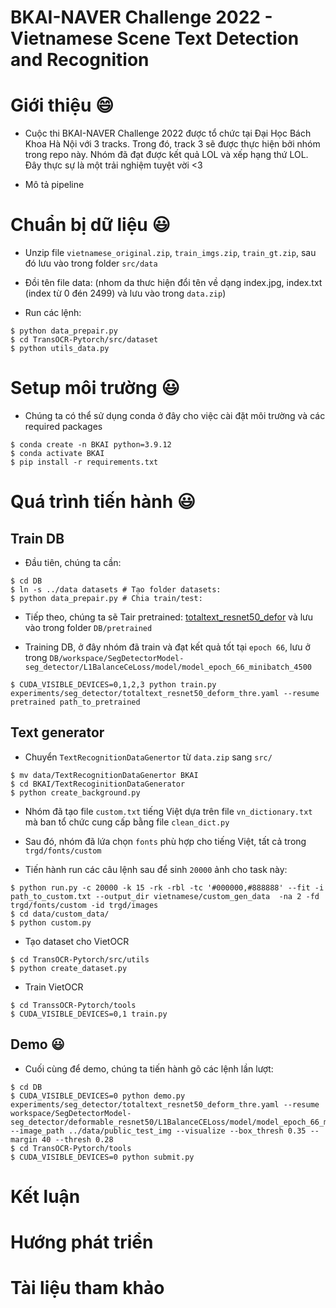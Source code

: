 BKAI-NAVER Challenge 2022 - Vietnamese Scene Text Detection and Recognition
====

# Giới thiệu :smile:

- Cuộc thi BKAI-NAVER Challenge 2022 được tổ chức tại Đại Học Bách Khoa Hà Nội với 3 tracks. Trong đó, track 3 sẽ được thực hiện bởi nhóm trong repo này. Nhóm đã đạt được kết quả LOL và xếp hạng thứ LOL. Đây thực sự là một trải nghiệm tuyệt vời <3

- Mô tả pipeline

# Chuẩn bị dữ liệu :smiley: 

- Unzip file `vietnamese_original.zip`, `train_imgs.zip`, `train_gt.zip`, sau đó lưu vào trong folder `src/data`

- Đồi tên file data: (nhom da thưc hiện đổi tên về dạng index.jpg, index.txt (index từ 0 đén 2499) và lưu vào trong `data.zip`)

- Run các lệnh:

```
$ python data_prepair.py
$ cd TransOCR-Pytorch/src/dataset
$ python utils_data.py
```

# Setup môi trường :smiley: 

- Chúng ta có thể sử dụng conda ở đây cho việc cài đặt môi trường và các required packages

```
$ conda create -n BKAI python=3.9.12
$ conda activate BKAI
$ pip install -r requirements.txt
```

# Quá trình tiến hành :smiley: 

## Train DB
 
- Đầu tiên, chúng ta cần:

```
$ cd DB
$ ln -s ../data datasets # Tạo folder datasets: 
$ python data_prepair.py # Chia train/test: 
```

- Tiếp theo, chúng ta sẽ Tair pretrained: [totaltext_resnet50_defor](https://drive.google.com/drive/folders/1T9n0HTP3X3Y_nJ0D1ekMhCQRHntORLJG) và lưu vào trong folder `DB/pretrained`

- Training DB, ở đây nhóm đã train và đạt kết quả tốt tại `epoch 66`, lưu ở trong `DB/workspace/SegDetectorModel-seg_detector/L1BalanceCeLoss/model/model_epoch_66_minibatch_4500`

```
$ CUDA_VISIBLE_DEVICES=0,1,2,3 python train.py experiments/seg_detector/totaltext_resnet50_deform_thre.yaml --resume pretrained path_to_pretrained
```

## Text generator

- Chuyển `TextRecognitionDataGenertor` từ `data.zip` sang `src/`

```
$ mv data/TextRecognitionDataGenertor BKAI
$ cd BKAI/TextRecoginitionDataGenerator
$ python create_background.py
```

- Nhóm đã tạo file `custom.txt` tiếng Việt dựa trên file `vn_dictionary.txt` mà ban tổ chức cung cấp bằng file `clean_dict.py`

- Sau đó, nhóm đã lứa chọn `fonts` phù hợp cho tiếng Việt, tất cả trong `trgd/fonts/custom`

- Tiến hành run các câu lệnh sau để sinh `20000` ảnh cho task này:

```
$ python run.py -c 20000 -k 15 -rk -rbl -tc '#000000,#888888' --fit -i path_to_custom.txt --output_dir vietnamese/custom_gen_data  -na 2 -fd trgd/fonts/custom -id trgd/images
$ cd data/custom_data/
$ python custom.py
```

- Tạo dataset cho VietOCR

```
$ cd TransOCR-Pytorch/src/utils
$ python create_dataset.py
```

- Train VietOCR

```
$ cd TranssOCR-Pytorch/tools
$ CUDA_VISIBLE_DEVICES=0,1 train.py
```

## Demo :smiley: 

- Cuối cùng để demo, chúng ta tiến hành gõ các lệnh lần lượt:

```
$ cd DB
$ CUDA_VISIBLE_DEVICES=0 python demo.py experiments/seg_detector/totaltext_resnet50_deform_thre.yaml --resume workspace/SegDetectorModel-seg_detector/deformable_resnet50/L1BalanceCELoss/model/model_epoch_66_minibatch_4500 --image_path ../data/public_test_img --visualize --box_thresh 0.35 --margin 40 --thresh 0.28
$ cd TransOCR-Pytorch/tools
$ CUDA_VISIBLE_DEVICES=0 python submit.py
```

# Kết luận

# Hướng phát triển

# Tài liệu tham khảo
